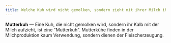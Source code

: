 ```yaml
---
title: Welche Kuh wird nicht gemolken, sondern zieht mit ihrer Milch ihr Babykuh auf?
---
```


**Mutterkuh** &mdash; Eine Kuh, die nicht gemolken wird, sondern ihr Kalb mit der Milch aufzieht, ist eine "Mutterkuh". Mutterkühe finden in der Milchproduktion kaum Verwendung, sondern dienen der Fleischerzeugung.
